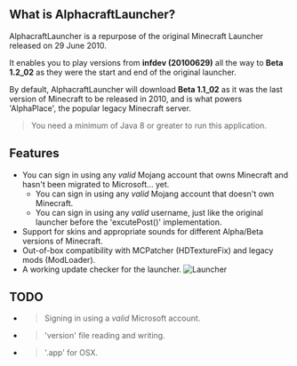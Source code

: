 ## What is AlphacraftLauncher?
AlphacraftLauncher is a repurpose of the original Minecraft Launcher released on 29 June 2010.

It enables you to play versions from **infdev (20100629)** all the way to **Beta 1.2_02** as they were the start and end of the original launcher.

By default, AlphacraftLauncher will download **Beta 1.1_02** as it was the last version of Minecraft to be released in 2010, and is what powers 'AlphaPlace', the popular legacy Minecraft server.

> You need a minimum of Java 8 or greater to run this application.

## Features
- You can sign in using any *valid* Mojang account that owns Minecraft and hasn't been migrated to Microsoft... yet.
  - You can sign in using any *valid* Mojang account that doesn't own Minecraft.
  - You can sign in using any *valid* username, just like the original launcher before the 'excutePost()' implementation.
- Support for skins and appropriate sounds for different Alpha/Beta versions of Minecraft.
- Out-of-box compatibility with MCPatcher (HDTextureFix) and legacy mods (ModLoader).
- A working update checker for the launcher.
![Launcher](https://i.imgur.com/l62eqhr.png)

## TODO
- >Signing in using a *valid* Microsoft account.
- >'version' file reading and writing.
- >'.app' for OSX.
